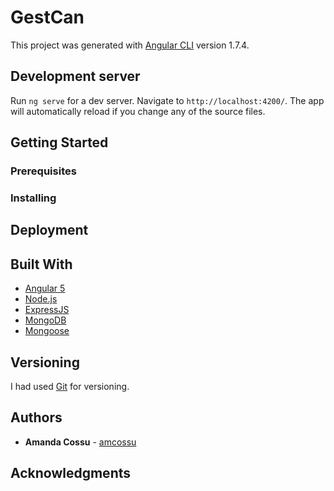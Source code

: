 # GestCan

This project was generated with [Angular CLI](https://github.com/angular/angular-cli) version 1.7.4.

## Development server

Run `ng serve` for a dev server. Navigate to `http://localhost:4200/`. The app will automatically reload if you change any of the source files.

## Getting Started



### Prerequisites


### Installing



## Deployment


## Built With

* [Angular 5](https://angular.io/) 
* [Node.js](https://nodejs.org/en/)
* [ExpressJS](http://expressjs.com/) 
* [MongoDB](https://www.mongodb.com/) 
* [Mongoose](http://mongoosejs.com/) 


## Versioning

I had used [Git](https://github.com/) for versioning.


## Authors

* **Amanda Cossu**  - [amcossu](https://github.com/amcossu)


## Acknowledgments

